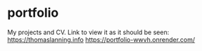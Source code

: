 # portfolio
 My projects and CV. Link to view it as it should be seen:
 https://thomaslanning.info
 https://portfolio-wwvh.onrender.com/
